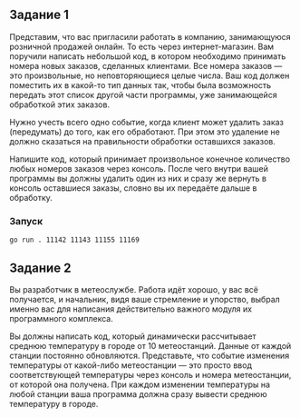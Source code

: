 ## Задание 1
Представим, что вас пригласили работать в компанию, занимающуюся розничной продажей онлайн. То есть через интернет-магазин. Вам поручили написать небольшой код, в котором необходимо принимать номера новых заказов, сделанных клиентами. Все номера заказов — это произвольные, но неповторяющиеся целые числа. Ваш код должен поместить их в какой-то тип данных так, чтобы была возможность передать этот список другой части программы, уже занимающейся обработкой этих заказов.

Нужно учесть всего одно событие, когда клиент может удалить заказ (передумать) до того, как его обработают. При этом это удаление не должно сказаться на правильности обработки оставшихся заказов.

Напишите код, который принимает произвольное конечное количество любых номеров заказов через консоль. После чего внутри вашей программы вы должны удалить один из них и сразу же вернуть в консоль оставшиеся заказы, словно вы их передаёте дальше в обработку.
### Запуск
```console
go run . 11142 11143 11155 11169
```
## Задание 2
Вы разработчик в метеослужбе. Работа идёт хорошо, у вас всё получается, и начальник, видя ваше стремление и упорство, выбрал именно вас для написания действительно важного модуля их программного комплекса.

Вы должны написать код, который динамически рассчитывает среднюю температуру в городе от 10 метеостанций. Данные от каждой станции постоянно обновляются. Представьте, что событие изменения температуры от какой-либо метеостанции — это просто ввод соответствующей температуры через консоль и номера метеостанции, от которой она получена. При каждом изменении температуры на любой станции ваша программа должна сразу вывести среднюю температуру в городе.